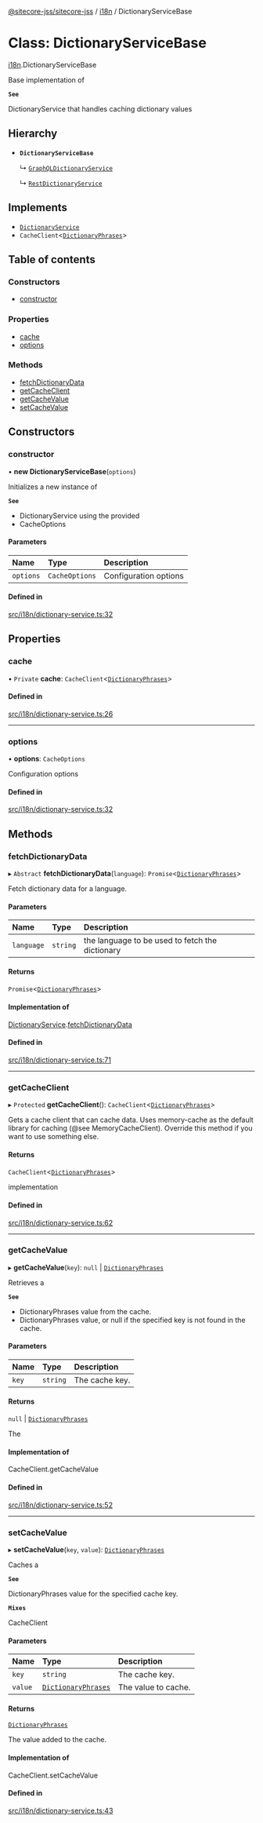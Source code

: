 [@sitecore-jss/sitecore-jss](../README.md) / [i18n](../modules/i18n.md) / DictionaryServiceBase

# Class: DictionaryServiceBase

[i18n](../modules/i18n.md).DictionaryServiceBase

Base implementation of

**`See`**

DictionaryService that handles caching dictionary values

## Hierarchy

- **`DictionaryServiceBase`**

  ↳ [`GraphQLDictionaryService`](i18n.GraphQLDictionaryService.md)

  ↳ [`RestDictionaryService`](i18n.RestDictionaryService.md)

## Implements

- [`DictionaryService`](../interfaces/i18n.DictionaryService.md)
- `CacheClient`<[`DictionaryPhrases`](../interfaces/i18n.DictionaryPhrases.md)\>

## Table of contents

### Constructors

- [constructor](i18n.DictionaryServiceBase.md#constructor)

### Properties

- [cache](i18n.DictionaryServiceBase.md#cache)
- [options](i18n.DictionaryServiceBase.md#options)

### Methods

- [fetchDictionaryData](i18n.DictionaryServiceBase.md#fetchdictionarydata)
- [getCacheClient](i18n.DictionaryServiceBase.md#getcacheclient)
- [getCacheValue](i18n.DictionaryServiceBase.md#getcachevalue)
- [setCacheValue](i18n.DictionaryServiceBase.md#setcachevalue)

## Constructors

### constructor

• **new DictionaryServiceBase**(`options`)

Initializes a new instance of

**`See`**

 - DictionaryService using the provided
 - CacheOptions

#### Parameters

| Name | Type | Description |
| :------ | :------ | :------ |
| `options` | `CacheOptions` | Configuration options |

#### Defined in

[src/i18n/dictionary-service.ts:32](https://github.com/Sitecore/jss/blob/b8d8e24bb/packages/sitecore-jss/src/i18n/dictionary-service.ts#L32)

## Properties

### cache

• `Private` **cache**: `CacheClient`<[`DictionaryPhrases`](../interfaces/i18n.DictionaryPhrases.md)\>

#### Defined in

[src/i18n/dictionary-service.ts:26](https://github.com/Sitecore/jss/blob/b8d8e24bb/packages/sitecore-jss/src/i18n/dictionary-service.ts#L26)

___

### options

• **options**: `CacheOptions`

Configuration options

#### Defined in

[src/i18n/dictionary-service.ts:32](https://github.com/Sitecore/jss/blob/b8d8e24bb/packages/sitecore-jss/src/i18n/dictionary-service.ts#L32)

## Methods

### fetchDictionaryData

▸ `Abstract` **fetchDictionaryData**(`language`): `Promise`<[`DictionaryPhrases`](../interfaces/i18n.DictionaryPhrases.md)\>

Fetch dictionary data for a language.

#### Parameters

| Name | Type | Description |
| :------ | :------ | :------ |
| `language` | `string` | the language to be used to fetch the dictionary |

#### Returns

`Promise`<[`DictionaryPhrases`](../interfaces/i18n.DictionaryPhrases.md)\>

#### Implementation of

[DictionaryService](../interfaces/i18n.DictionaryService.md).[fetchDictionaryData](../interfaces/i18n.DictionaryService.md#fetchdictionarydata)

#### Defined in

[src/i18n/dictionary-service.ts:71](https://github.com/Sitecore/jss/blob/b8d8e24bb/packages/sitecore-jss/src/i18n/dictionary-service.ts#L71)

___

### getCacheClient

▸ `Protected` **getCacheClient**(): `CacheClient`<[`DictionaryPhrases`](../interfaces/i18n.DictionaryPhrases.md)\>

Gets a cache client that can cache data. Uses memory-cache as the default
library for caching (@see MemoryCacheClient). Override this method if you
want to use something else.

#### Returns

`CacheClient`<[`DictionaryPhrases`](../interfaces/i18n.DictionaryPhrases.md)\>

implementation

#### Defined in

[src/i18n/dictionary-service.ts:62](https://github.com/Sitecore/jss/blob/b8d8e24bb/packages/sitecore-jss/src/i18n/dictionary-service.ts#L62)

___

### getCacheValue

▸ **getCacheValue**(`key`): ``null`` \| [`DictionaryPhrases`](../interfaces/i18n.DictionaryPhrases.md)

Retrieves a

**`See`**

 - DictionaryPhrases value from the cache.
 - DictionaryPhrases value, or null if the specified key is not found in the cache.

#### Parameters

| Name | Type | Description |
| :------ | :------ | :------ |
| `key` | `string` | The cache key. |

#### Returns

``null`` \| [`DictionaryPhrases`](../interfaces/i18n.DictionaryPhrases.md)

The

#### Implementation of

CacheClient.getCacheValue

#### Defined in

[src/i18n/dictionary-service.ts:52](https://github.com/Sitecore/jss/blob/b8d8e24bb/packages/sitecore-jss/src/i18n/dictionary-service.ts#L52)

___

### setCacheValue

▸ **setCacheValue**(`key`, `value`): [`DictionaryPhrases`](../interfaces/i18n.DictionaryPhrases.md)

Caches a

**`See`**

DictionaryPhrases value for the specified cache key.

**`Mixes`**

CacheClient<DictionaryPhrases>

#### Parameters

| Name | Type | Description |
| :------ | :------ | :------ |
| `key` | `string` | The cache key. |
| `value` | [`DictionaryPhrases`](../interfaces/i18n.DictionaryPhrases.md) | The value to cache. |

#### Returns

[`DictionaryPhrases`](../interfaces/i18n.DictionaryPhrases.md)

The value added to the cache.

#### Implementation of

CacheClient.setCacheValue

#### Defined in

[src/i18n/dictionary-service.ts:43](https://github.com/Sitecore/jss/blob/b8d8e24bb/packages/sitecore-jss/src/i18n/dictionary-service.ts#L43)
